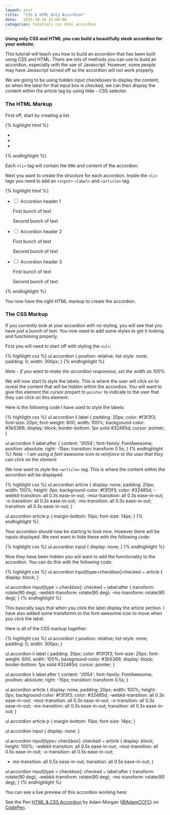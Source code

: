 ```yaml
---
layout: post
title:  "CSS & HTML Only Accordion"
date:   2015-10-16 15:09:00
categories: tutorials css html accordion
---
```


**Using only CSS and HTML you can build a beautifully sleek accordion for your website.**

This tutorial will teach you how to build an accordion that has been built using CSS and HTML. There are lots of methods you can use to build an accordion, especially with the use of Javascript. However, some people may have Javascript turned off so the accordion will not work properly.

We are going to be using hidden input checkboxes to display the content, so when the label for that input box is checked, we can then display the content within the article tag by using tilde `~` CSS selector.

### The HTML Markup

First off, start by creating a list.

{% highlight html %}
  <ul class="accordion">
    <li></li>
    <li></li>
    <li></li>
  </ul>
{% endhighlight %}

Each `<li>` tag will contain the title and content of the accordion.

Next you want to create the structure for each accordion. Inside the `<li>` tags you need to add an `<input>` `<label>` and `<article>` tag.

{% highlight html %}
  <ul class="accordion">
      <li>
          <input type="checkbox" name="checkbox" id="accordion1" value="value">
          <label for="accordion1" class="accordion">Accordion header 1</label>
          <article>
              <p>First bunch of text</p>
              <p>Second bunch of text</p>
          </article>
      </li>
      <li>
          <input type="checkbox" name="checkbox" id="accordion2" value="value">
          <label for="accordion2">Accordion header 2</label>
          <article>
              <p>First bunch of text</p>
              <p>Second bunch of text</p>
          </article>
      </li>
      <li>
          <input type="checkbox" name="checkbox" id="accordion3" value="value">
          <label for="accordion3">Accordion header 3</label>
          <article>
              <p>First bunch of text</p>
              <p>Second bunch of text</p>
          </article>
      </li>
  </ul>
{% endhighlight %}

You now have the right HTML markup to create the accordion.

### The CSS Markup

If you currently look at your accordion with no styling, you will see that you have just a bunch of text. You now need to add some styles to get it looking and functioning properly.

First you will need to start off with styling the `<ul>`:

{% highlight css %}
  ul.accordion {
    position: relative;
    list-style: none;
    padding: 0;
    width: 300px;
  }
{% endhighlight %}

*Note - If you want to make the accordion responsive, set the width as 100%*

We will now start to style the labels. This is where the user will click on to reveal the content that will be hidden within the accordion. You will want to give this element the cursor propert to `pointer` to indicate to the user that they can click on this element.

Here is the following code I have used to style the labels:

{% highlight css %}
  ul.accordion li label {
    padding: 20px;
    color: #f3f3f3;
    font-size: 20px;
    font-weight: 600;
    width: 100%;
    background-color: #3b5369;
    display: block;
    border-bottom: 1px solid #32485d;
    cursor: pointer;
  }

  ul.accordion li label:after {
    content: '\f054';
    font-family: FontAwesome;
    position: absolute;
    right: -15px;
    transition: transform 0.5s;
  }
{% endhighlight %}
*Note - I am using a font awesome icon to reinforce to the user that they can click on the element*

We now want to style the `<article>` tag. This is where the content within the accordion will be displayed.

{% highlight css %}
  ul.accordion article {
    display: none;
    padding: 20px;
    width: 100%;
    height: 0px;
    background-color: #f3f3f3;
    color: #32485d;
    -webkit-transition: all 0.3s ease-in-out;
    -moz-transition: all 0.3s ease-in-out;
    -o-transition: all 0.3s ease-in-out;
    -ms-transition: all 0.3s ease-in-out;
    transition: all 0.3s ease-in-out;
  }

  ul.accordion article p {
    margin-bottom: 10px;
    font-size: 14px;
  }
{% endhighlight %}

Your accordion should now be starting to look nice. However there will be inputs displayed. We next want to hide these with the following code:

{% highlight css %}
  ul.accordion input {
    display: none;
  }
{% endhighlight %}

Now they have been hidden you will want to add the functionality to the accordion. You can do this with the following code:

{% highlight css %}
  ul.accordion input[type=checkbox]:checked ~ article {
    display: block;
  }

  ul.accordion input[type = checkbox]: checked ~ label:after {
    transform: rotate(90 deg);
    -webkit-transform: rotate(90 deg);
    -ms-transform: rotate(90 deg);
  }
{% endhighlight %}

This basically says that when you click the label display the article section. I have also added some transforms to the font-awesome icon to move when you click the label.

Here is all of the CSS markup together:

{% highlight css %}
ul.accordion {
  position: relative;
  list-style: none;
  padding: 0;
  width: 300px;
}

ul.accordion li label {
  padding: 20px;
  color: #f3f3f3;
  font-size: 20px;
  font-weight: 600;
  width: 100%;
  background-color: #3b5369;
  display: block;
  border-bottom: 1px solid #32485d;
  cursor: pointer;
}

ul.accordion li label:after {
  content: '\f054';
  font-family: FontAwesome;
  position: absolute;
  right: -15px;
  transition: transform 0.5s;
}

ul.accordion article {
  display: none;
  padding: 20px;
  width: 100%;
  height: 0px;
  background-color: #f3f3f3;
  color: #32485d;
  -webkit-transition: all 0.3s ease-in-out;
  -moz-transition: all 0.3s ease-in-out;
  -o-transition: all 0.3s ease-in-out;
  -ms-transition: all 0.3s ease-in-out;
  transition: all 0.3s ease-in-out;
}

ul.accordion article p {
  margin-bottom: 10px;
  font-size: 14px;
}

ul.accordion input {
  display: none;
}

ul.accordion input[type= checkbox]: checked ~ article {
  display: block;
  height: 100%; 
  -webkit-transition: all 0.5s ease-in-out; 
  -moz-transition: all 0.5s ease-in-out; 
  -o-transition: all 0.5s ease-in-out;
  - ms-transition: all 0.5s ease-in-out;
  transition: all 0.5s ease-in-out;
}

ul.accordion input[type = checkbox]: checked ~ label:after {
  transform: rotate(90 deg);
  -webkit-transform: rotate(90 deg);
  -ms-transform: rotate(90 deg);
}
{% endhighlight %}

You can see a live preview of this accordion working here:

<p data-height="269" data-theme-id="0" data-slug-hash="WQELRE" data-default-tab="result" data-user="AdamCCFC" class='codepen'>See the Pen <a href='http://codepen.io/AdamCCFC/pen/WQELRE/'>HTML & CSS Accordion</a> by Adam Morgan (<a href='http://codepen.io/AdamCCFC'>@AdamCCFC</a>) on <a href='http://codepen.io'>CodePen</a>.</p>
<script async src="//assets.codepen.io/assets/embed/ei.js"></script>
